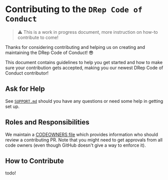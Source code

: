 # Contributing to the `DRep Code of Conduct`

> ⚠️ This is a work in progress document, more instruction on how-to contribute to come!

Thanks for considering contributing and helping us on creating and maintaining the DRep Code of Conduct! 😎

This document contains guidelines to help you get started and how to make sure your contribution gets accepted, making you our newest DRep Code of Conduct contributor!

## Ask for Help

See [`SUPPORT.md`](./SUPPORT.md) should you have any questions or need some help in getting set up.

## Roles and Responsibilities

We maintain a [CODEOWNERS file](./CODEOWNERS) which provides information who should review a contributing PR.
Note that you might need to get approvals from all code owners (even though GitHub doesn't give a way to enforce it).

## How to Contribute

todo!
